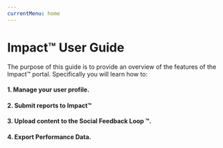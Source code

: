 ```yaml
---
currentMenu: home
---
```


# Impact&trade; User Guide

The purpose of this guide is to provide an overview of the features of the Impact&trade; portal. Specifically you will learn how to:

#### 1. Manage your user profile.
#### 2. Submit reports to Impact&trade;
#### 3. Upload content to the Social Feedback Loop &trade;.
#### 4. Export Performance Data.
